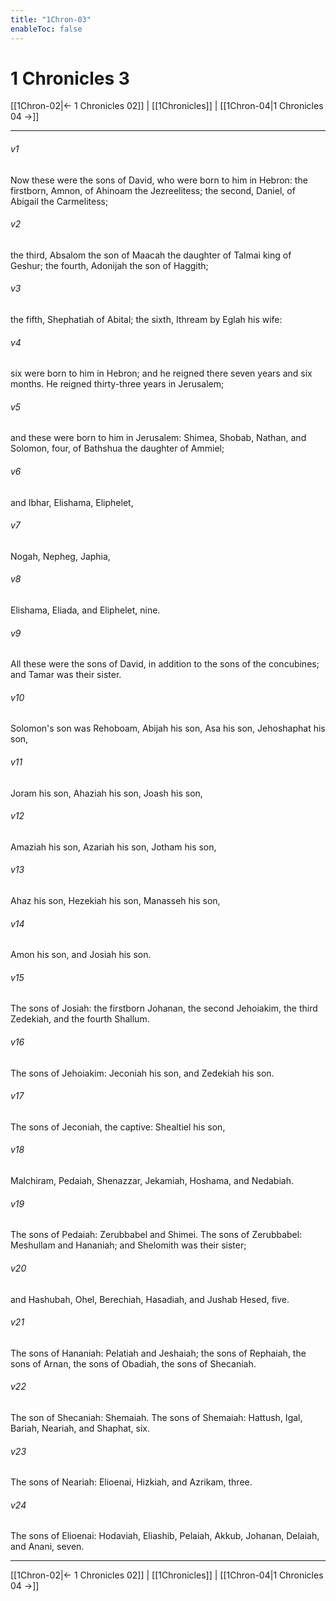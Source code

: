 ```yaml
---
title: "1Chron-03"
enableToc: false
---
```


# 1 Chronicles 3

[[1Chron-02|← 1 Chronicles 02]] | [[1Chronicles]] | [[1Chron-04|1 Chronicles 04 →]]
***



###### v1 
Now these were the sons of David, who were born to him in Hebron: the firstborn, Amnon, of Ahinoam the Jezreelitess; the second, Daniel, of Abigail the Carmelitess; 

###### v2 
the third, Absalom the son of Maacah the daughter of Talmai king of Geshur; the fourth, Adonijah the son of Haggith; 

###### v3 
the fifth, Shephatiah of Abital; the sixth, Ithream by Eglah his wife: 

###### v4 
six were born to him in Hebron; and he reigned there seven years and six months. He reigned thirty-three years in Jerusalem; 

###### v5 
and these were born to him in Jerusalem: Shimea, Shobab, Nathan, and Solomon, four, of Bathshua the daughter of Ammiel; 

###### v6 
and Ibhar, Elishama, Eliphelet, 

###### v7 
Nogah, Nepheg, Japhia, 

###### v8 
Elishama, Eliada, and Eliphelet, nine. 

###### v9 
All these were the sons of David, in addition to the sons of the concubines; and Tamar was their sister. 

###### v10 
Solomon's son was Rehoboam, Abijah his son, Asa his son, Jehoshaphat his son, 

###### v11 
Joram his son, Ahaziah his son, Joash his son, 

###### v12 
Amaziah his son, Azariah his son, Jotham his son, 

###### v13 
Ahaz his son, Hezekiah his son, Manasseh his son, 

###### v14 
Amon his son, and Josiah his son. 

###### v15 
The sons of Josiah: the firstborn Johanan, the second Jehoiakim, the third Zedekiah, and the fourth Shallum. 

###### v16 
The sons of Jehoiakim: Jeconiah his son, and Zedekiah his son. 

###### v17 
The sons of Jeconiah, the captive: Shealtiel his son, 

###### v18 
Malchiram, Pedaiah, Shenazzar, Jekamiah, Hoshama, and Nedabiah. 

###### v19 
The sons of Pedaiah: Zerubbabel and Shimei. The sons of Zerubbabel: Meshullam and Hananiah; and Shelomith was their sister; 

###### v20 
and Hashubah, Ohel, Berechiah, Hasadiah, and Jushab Hesed, five. 

###### v21 
The sons of Hananiah: Pelatiah and Jeshaiah; the sons of Rephaiah, the sons of Arnan, the sons of Obadiah, the sons of Shecaniah. 

###### v22 
The son of Shecaniah: Shemaiah. The sons of Shemaiah: Hattush, Igal, Bariah, Neariah, and Shaphat, six. 

###### v23 
The sons of Neariah: Elioenai, Hizkiah, and Azrikam, three. 

###### v24 
The sons of Elioenai: Hodaviah, Eliashib, Pelaiah, Akkub, Johanan, Delaiah, and Anani, seven.

***
[[1Chron-02|← 1 Chronicles 02]] | [[1Chronicles]] | [[1Chron-04|1 Chronicles 04 →]]
